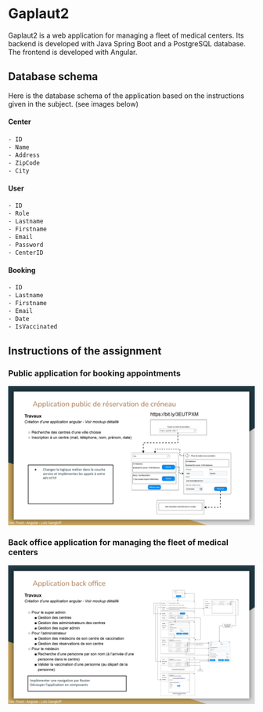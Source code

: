 # Gaplaut2 

Gaplaut2 is a web application for managing a fleet of medical centers. Its backend is developed with Java Spring Boot and a PostgreSQL database. The frontend is developed with Angular.


## Database schema

Here is the database schema of the application based on the instructions given in the subject. (see images below)
    

#### Center
    - ID
    - Name
    - Address
    - ZipCode
    - City

#### User
    - ID
    - Role
    - Lastname
    - Firstname
    - Email
    - Password
    - CenterID

#### Booking
    - ID
    - Lastname
    - Firstname
    - Email
    - Date
    - IsVaccinated

## Instructions of the assignment

### Public application for booking appointments
<img src="README_img/publicApp.jpg"></img>

### Back office application for managing the fleet of medical centers
<img src="README_img/backOfficeApp.jpg"></img>
